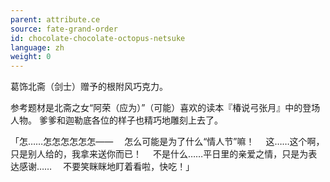 ```yaml
---
parent: attribute.ce
source: fate-grand-order
id: chocolate-chocolate-octopus-netsuke
language: zh
weight: 0
---
```


葛饰北斋（剑士）赠予的根附风巧克力。

参考题材是北斋之女“阿荣（应为）”（可能）喜欢的读本『椿说弓张月』中的登场人物。
爹爹和迦勒底各位的样子也精巧地雕刻上去了。

「怎……怎怎怎怎怎怎——
　怎么可能是为了什么“情人节”嘛！
　这……这个啊，只是别人给的，我拿来送你而已！
　不是什么……平日里的亲爱之情，只是为表达感谢……
　不要笑眯眯地盯着看啦，快吃！」
